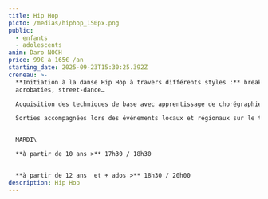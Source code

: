 ```yaml
---
title: Hip Hop
picto: /medias/hiphop_150px.png
public:
  - enfants
  - adolescents
anim: Daro NOCH
price: 99€ à 165€ /an
starting_date: 2025-09-23T15:30:25.392Z
creneau: >-
  **Initiation à la danse Hip Hop à travers différents styles :** break dance,
  acrobaties, street-dance…

  Acquisition des techniques de base avec apprentissage de chorégraphies. \

  Sorties accompagnées lors des événements locaux et régionaux sur le thème de la culture et de la danse Hip Hop.


  MARDI\

  **à partir de 10 ans >** 17h30 / 18h30


  **à partir de 12 ans  et + ados >** 18h30 / 20h00
description: Hip Hop
---
```

